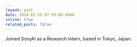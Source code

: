 ```yaml
---
layout: post
date: 2024-03-25 07:59:00-0400
inline: true
related_posts: false
---
```


Joined SonyAI as a Research Intern, based in Tokyo, Japan.
